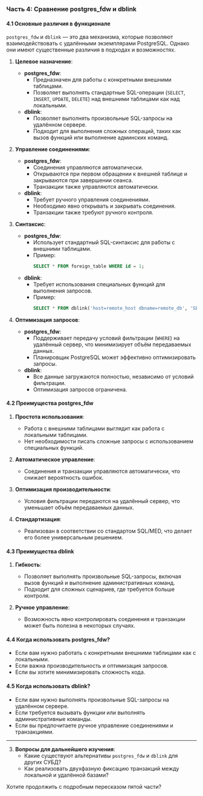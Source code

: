 ### Часть 4: Сравнение postgres_fdw и dblink

#### 4.1 Основные различия в функционале
`postgres_fdw` и `dblink` — это два механизма, которые позволяют взаимодействовать с удалёнными экземплярами PostgreSQL. Однако они имеют существенные различия в подходах и возможностях.

1. **Целевое назначение**:
   - **postgres_fdw**:
     - Предназначен для работы с конкретными внешними таблицами.
     - Позволяет выполнять стандартные SQL-операции (`SELECT`, `INSERT`, `UPDATE`, `DELETE`) над внешними таблицами как над локальными.
   - **dblink**:
     - Позволяет выполнять произвольные SQL-запросы на удалённом сервере.
     - Подходит для выполнения сложных операций, таких как вызов функций или выполнение админских команд.

2. **Управление соединениями**:
   - **postgres_fdw**:
     - Соединения управляются автоматически.
     - Открываются при первом обращении к внешней таблице и закрываются при завершении сеанса.
     - Транзакции также управляются автоматически.
   - **dblink**:
     - Требует ручного управления соединениями.
     - Необходимо явно открывать и закрывать соединения.
     - Транзакции также требуют ручного контроля.

3. **Синтаксис**:
   - **postgres_fdw**:
     - Использует стандартный SQL-синтаксис для работы с внешними таблицами.
     - Пример:
       ```sql
       SELECT * FROM foreign_table WHERE id = 1;
       ```
   - **dblink**:
     - Требует использования специальных функций для выполнения запросов.
     - Пример:
       ```sql
       SELECT * FROM dblink('host=remote_host dbname=remote_db', 'SELECT * FROM remote_table') AS t(id int, name text);
       ```

4. **Оптимизация запросов**:
   - **postgres_fdw**:
     - Поддерживает передачу условий фильтрации (`WHERE`) на удалённый сервер, что минимизирует объём передаваемых данных.
     - Планировщик PostgreSQL может эффективно оптимизировать запросы.
   - **dblink**:
     - Все данные загружаются полностью, независимо от условий фильтрации.
     - Оптимизация запросов ограничена.

#### 4.2 Преимущества postgres_fdw
1. **Простота использования**:
   - Работа с внешними таблицами выглядит как работа с локальными таблицами.
   - Нет необходимости писать сложные запросы с использованием специальных функций.

2. **Автоматическое управление**:
   - Соединения и транзакции управляются автоматически, что снижает вероятность ошибок.

3. **Оптимизация производительности**:
   - Условия фильтрации передаются на удалённый сервер, что уменьшает объём передаваемых данных.

4. **Стандартизация**:
   - Реализован в соответствии со стандартом SQL/MED, что делает его более универсальным решением.

#### 4.3 Преимущества dblink
1. **Гибкость**:
   - Позволяет выполнять произвольные SQL-запросы, включая вызов функций и выполнение административных команд.
   - Подходит для сложных сценариев, где требуется больше контроля.

2. **Ручное управление**:
   - Возможность явно контролировать соединения и транзакции может быть полезна в некоторых случаях.

#### 4.4 Когда использовать postgres_fdw?
- Если вам нужно работать с конкретными внешними таблицами как с локальными.
- Если важна производительность и оптимизация запросов.
- Если вы хотите минимизировать сложность кода.

#### 4.5 Когда использовать dblink?
- Если вам нужно выполнять произвольные SQL-запросы на удалённом сервере.
- Если требуется вызывать функции или выполнять административные команды.
- Если вы предпочитаете ручное управление соединениями и транзакциями.

---

3. **Вопросы для дальнейшего изучения**:
   - Какие существуют альтернативы `postgres_fdw` и `dblink` для других СУБД?
   - Как реализовать двухфазную фиксацию транзакций между локальной и удалённой базами?

Хотите продолжить с подробным пересказом пятой части?